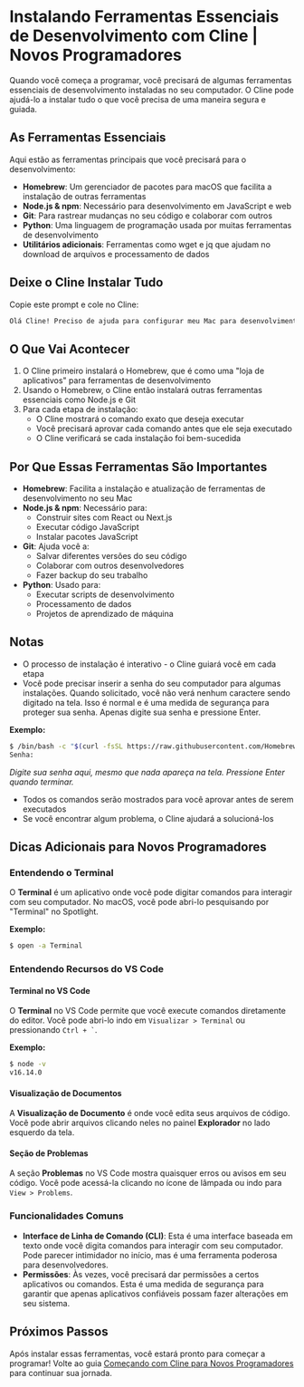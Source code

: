 # Instalando Ferramentas Essenciais de Desenvolvimento com Cline | Novos Programadores

Quando você começa a programar, você precisará de algumas ferramentas essenciais de desenvolvimento instaladas no seu computador. O Cline pode ajudá-lo a instalar tudo o que você precisa de uma maneira segura e guiada.

## As Ferramentas Essenciais

Aqui estão as ferramentas principais que você precisará para o desenvolvimento:

-   **Homebrew**: Um gerenciador de pacotes para macOS que facilita a instalação de outras ferramentas
-   **Node.js & npm**: Necessário para desenvolvimento em JavaScript e web
-   **Git**: Para rastrear mudanças no seu código e colaborar com outros
-   **Python**: Uma linguagem de programação usada por muitas ferramentas de desenvolvimento
-   **Utilitários adicionais**: Ferramentas como wget e jq que ajudam no download de arquivos e processamento de dados

## Deixe o Cline Instalar Tudo

Copie este prompt e cole no Cline:

```bash
Olá Cline! Preciso de ajuda para configurar meu Mac para desenvolvimento de software. Poderia me ajudar a instalar as ferramentas essenciais de desenvolvimento como Homebrew, Node.js, Git, Python e quaisquer outros utilitários que são comumente necessários para programação? Gostaria que você me guiasse pelo processo passo a passo, explicando o que cada ferramenta faz e garantindo que tudo seja instalado corretamente.
```

## O Que Vai Acontecer

1. O Cline primeiro instalará o Homebrew, que é como uma "loja de aplicativos" para ferramentas de desenvolvimento
2. Usando o Homebrew, o Cline então instalará outras ferramentas essenciais como Node.js e Git
3. Para cada etapa de instalação:
    - O Cline mostrará o comando exato que deseja executar
    - Você precisará aprovar cada comando antes que ele seja executado
    - O Cline verificará se cada instalação foi bem-sucedida

## Por Que Essas Ferramentas São Importantes

-   **Homebrew**: Facilita a instalação e atualização de ferramentas de desenvolvimento no seu Mac
-   **Node.js & npm**: Necessário para:
    -   Construir sites com React ou Next.js
    -   Executar código JavaScript
    -   Instalar pacotes JavaScript
-   **Git**: Ajuda você a:
    -   Salvar diferentes versões do seu código
    -   Colaborar com outros desenvolvedores
    -   Fazer backup do seu trabalho
-   **Python**: Usado para:
    -   Executar scripts de desenvolvimento
    -   Processamento de dados
    -   Projetos de aprendizado de máquina

## Notas

-   O processo de instalação é interativo - o Cline guiará você em cada etapa
-   Você pode precisar inserir a senha do seu computador para algumas instalações. Quando solicitado, você não verá nenhum caractere sendo digitado na tela. Isso é normal e é uma medida de segurança para proteger sua senha. Apenas digite sua senha e pressione Enter.

**Exemplo:**

```bash
$ /bin/bash -c "$(curl -fsSL https://raw.githubusercontent.com/Homebrew/install/HEAD/install.sh)"
Senha:
```

_Digite sua senha aqui, mesmo que nada apareça na tela. Pressione Enter quando terminar._

-   Todos os comandos serão mostrados para você aprovar antes de serem executados
-   Se você encontrar algum problema, o Cline ajudará a solucioná-los

## Dicas Adicionais para Novos Programadores

### Entendendo o Terminal

O **Terminal** é um aplicativo onde você pode digitar comandos para interagir com seu computador. No macOS, você pode abri-lo pesquisando por "Terminal" no Spotlight.

**Exemplo:**

```bash
$ open -a Terminal
```

### Entendendo Recursos do VS Code

#### Terminal no VS Code

O **Terminal** no VS Code permite que você execute comandos diretamente do editor. Você pode abri-lo indo em `Visualizar > Terminal` ou pressionando `` Ctrl + ` ``.

**Exemplo:**

```bash
$ node -v
v16.14.0
```

#### Visualização de Documentos
A **Visualização de Documento** é onde você edita seus arquivos de código. Você pode abrir arquivos clicando neles no painel **Explorador** no lado esquerdo da tela.

#### Seção de Problemas

A seção **Problemas** no VS Code mostra quaisquer erros ou avisos em seu código. Você pode acessá-la clicando no ícone de lâmpada ou indo para `View > Problems`.

### Funcionalidades Comuns

-   **Interface de Linha de Comando (CLI)**: Esta é uma interface baseada em texto onde você digita comandos para interagir com seu computador. Pode parecer intimidador no início, mas é uma ferramenta poderosa para desenvolvedores.
-   **Permissões**: Às vezes, você precisará dar permissões a certos aplicativos ou comandos. Esta é uma medida de segurança para garantir que apenas aplicativos confiáveis possam fazer alterações em seu sistema.

## Próximos Passos

Após instalar essas ferramentas, você estará pronto para começar a programar! Volte ao guia [Começando com Cline para Novos Programadores](../getting-started-new-coders/README.md) para continuar sua jornada.